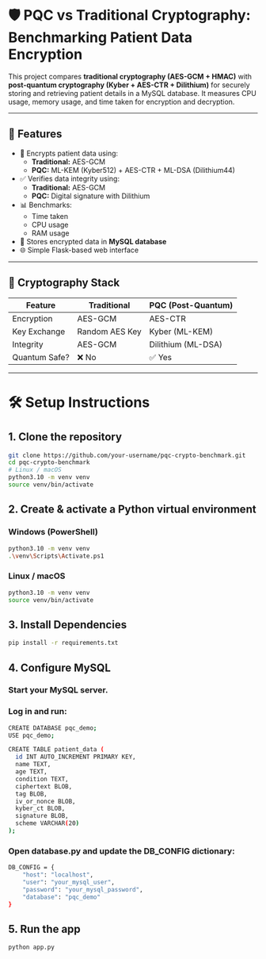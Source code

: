 # 🛡️ PQC vs Traditional Cryptography: Benchmarking Patient Data Encryption

This project compares **traditional cryptography (AES-GCM + HMAC)** with **post-quantum cryptography (Kyber + AES-CTR + Dilithium)** for securely storing and retrieving patient details in a MySQL database. It measures CPU usage, memory usage, and time taken for encryption and decryption.

---

## 🚀 Features

- 🔐 Encrypts patient data using:
  - **Traditional:** AES-GCM
  - **PQC:** ML-KEM (Kyber512) + AES-CTR + ML-DSA (Dilithium44)
- ✅ Verifies data integrity using:
  - **Traditional:** AES-GCM
  - **PQC:** Digital signature with Dilithium
- 📊 Benchmarks:
  - Time taken
  - CPU usage
  - RAM usage
- 💾 Stores encrypted data in **MySQL database**
- 🌐 Simple Flask-based web interface

---

## 🧪 Cryptography Stack

| Feature       | Traditional       | PQC (Post-Quantum)          |
|---------------|-------------------|-----------------------------|
| Encryption    | AES-GCM           | AES-CTR                     |
| Key Exchange  | Random AES Key    | Kyber (ML-KEM)              |
| Integrity     | AES-GCM           | Dilithium (ML-DSA)          |
| Quantum Safe? | ❌ No             | ✅ Yes                       |

---

# 🛠️ Setup Instructions

## 1. Clone the repository

```bash
git clone https://github.com/your-username/pqc-crypto-benchmark.git
cd pqc-crypto-benchmark
# Linux / macOS
python3.10 -m venv venv
source venv/bin/activate
```
## 2. Create & activate a Python virtual environment
### Windows (PowerShell)
```bash
python3.10 -m venv venv
.\venv\Scripts\Activate.ps1
```
### Linux / macOS
```bash
python3.10 -m venv venv
source venv/bin/activate
```
## 3. Install Dependencies
```bash
pip install -r requirements.txt
```
## 4. Configure MySQL
### Start your MySQL server.
### Log in and run:
```bash
CREATE DATABASE pqc_demo;
USE pqc_demo;

CREATE TABLE patient_data (
  id INT AUTO_INCREMENT PRIMARY KEY,
  name TEXT,
  age TEXT,
  condition TEXT,
  ciphertext BLOB,
  tag BLOB,
  iv_or_nonce BLOB,
  kyber_ct BLOB,
  signature BLOB,
  scheme VARCHAR(20)
);

```
### Open database.py and update the DB_CONFIG dictionary:
```bash
DB_CONFIG = {
    "host": "localhost",
    "user": "your_mysql_user",
    "password": "your_mysql_password",
    "database": "pqc_demo"
}

```
## 5. Run the app
```bash
python app.py
```
